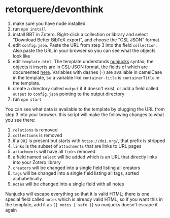 # retorquere/devonthink

1. make sure you have node installed
2. run `npm install`
3. install BBT in Zotero. Right-click a collection or library and select "Download Better BibTeX export", and choose the "CSL JSON" format.
4. edit `config.json`. Paste the URL from step 3 into the field `collection`. Also paste the URL in your browser so you can see what the objects look like
5. edit `template.html`. The template understands [nunjucks](https://mozilla.github.io/nunjucks/) syntax; the objects it inserts are in CSL-JSON format, the fields of which are documented [here](https://docs.citationstyles.org/en/stable/specification.html#appendix-iv-variables). Variables with dashes \(`-`\) are available in camelCase in the template, so a variable like `container-title` is `containerTitle` in the template.
6. create a directory called `output` if it doesn't exist, or add a field called `output` to `config.json` pointing to the output directory
7. run `npm start`

You can see what data is available to the template by plugging the URL from step 3 into your browser. this script will make the following changes to what you see there:

1. `relations` is removed
2. `collections` is removed
3. if a `DOI` is present but starts with `https://doi.org/`, that prefix is stripped
4. `links` is the subset of `attachments` that are links to URL pages
5. `attachments` will have all `links` removed
6. a field named `select` will be added which is an URL that directly links into your Zotero library
7. `creators` will be changed into a single field listing all creators
8. `tags` will be changed into a single field listing all tags, sorted alphabetically
9. `notes` will be changed into a single field with all notes

Nunjucks will escape everything so that it is valid HTML; there is one special field called `notes` which is already valid HTML, so if you want this in the template, add it as `{{ notes | safe }}` so nunjucks doesn't escape it again


